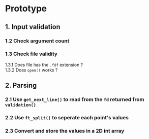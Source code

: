 # Prototype

## 1. Input validation
### 1.2 Check argument count
### 1.3 Check file validity
1.3.1 Does file has the `.fdf` extension ?\
1.3.2 Does `open()` works ?

## 2. Parsing
### 2.1 Use `get_next_line()` to read from the `fd` returned from `validation()`
### 2.2 Use `ft_split()` to seperate each point's values
### 2.3 Convert and store the values in a 2D int array